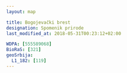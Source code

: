 ```yaml
---
layout: map

title: Bogojevački brest
designation: Spomenik prirode
last_modified_at: 2018-05-31T00:23:12+02:00

WDPA: [555589068]
BioRaS: [321]
geoSrbija:
  L1_182: [119]
---
```

